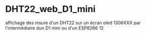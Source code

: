 # DHT22_web_D1_mini
affichage des msure d'un DHT22 sur un écran oled 1306XXX par l'intermédiaire dun D1 mini ou d'un ESP8266 12
